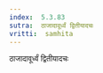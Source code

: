 ```yaml
---
index:  5.3.83
sutra:  ठाजादावूर्ध्वं द्वितीयादचः
vritti:  samhita 
---
```


ठाजादावूर्ध्वं द्वितीयादचः

